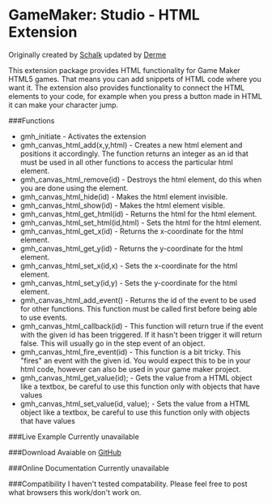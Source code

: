 GameMaker: Studio - HTML Extension
===

Originally created by [Schalk](http://gmc.yoyogames.com/index.php?showuser=99569) updated by [Derme](http://gmc.yoyogames.com/index.php?showuser=125302)

This extension package provides HTML functionality for Game Maker HTML5 games. That means you can add snippets of HTML code where you want it. The extension also provides functionality to connect the HTML elements to your code, for example when you press a button made in HTML it can make your character jump.

###Functions
* gmh_initiate - Activates the extension
* gmh_canvas_html_add(x,y,html) - Creates a new html element and positions it accordingly. The function returns an integer as an id that must be used in all other functions to access the particular html element.
* gmh_canvas_html_remove(id) - Destroys the html element, do this when you are done using the element.
* gmh_canvas_html_hide(id) - Makes the html element invisible.
* gmh_canvas_html_show(id) - Makes the html element visible.
* gmh_canvas_html_get_html(id) - Returns the html for the html element.
* gmh_canvas_html_set_html(id,html) - Sets the html for the html element.
* gmh_canvas_html_get_x(id) - Returns the x-coordinate for the html element.
* gmh_canvas_html_get_y(id) - Returns the y-coordinate for the html element.
* gmh_canvas_html_set_x(id,x) - Sets the x-coordinate for the html element.
* gmh_canvas_html_set_y(id,y) - Sets the y-coordinate for the html element.
* gmh_canvas_html_add_event() - Returns the id of the event to be used for other functions. This function must be called first before being able to use events.
* gmh_canvas_html_callback(id) - This function will return true if the event with the given id has been triggered. If it hasn't been trigger it will return false. This will usually go in the step event of an object.
* gmh_canvas_html_fire_event(id) - This function is a bit tricky. This "fires" an event with the given id. You would expect this to be in your html code, however can also be used in your game maker project.
* gmh_canvas_html_get_value(id); - Gets the value from a HTML object like a textbox, be careful to use this function only with objects that have values
* gmh_canvas_html_set_value(id, value); - Sets the value from a HTML object like a textbox, be careful to use this function only with objects that have values

###Live Example
Currently unavailable

###Download
Avaiable on [GitHub](https://github.com/derme302/gmh)

###Online Documentation
Currently unavailable

###Compatibility
I haven't tested compatability. Please feel free to post what browsers this work/don't work on.

